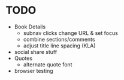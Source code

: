 # TODO

- Book Details
  - subnav clicks change URL & set focus
  - combine sections/comments
  - adjust title line spacing (KLA)
- social share stuff
- Quotes
  - alternate quote font
- browser testing
